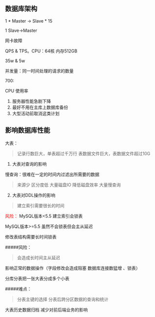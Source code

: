 ## 数据库架构
1 * Master -> Slave * 15

1 Slave->Master

网卡故障

QPS & TPS。CPU：64核 内存512GB

35w & 5w

并发量：同一时间处理的请求的数量

700:

CPU 使用率    

1. 服务器性能急剧下降
2. 最好不用在主库上数据库备份
3. 大型活动前取消这类计划

## 影响数据库性能

大表：

>记录行数巨大，单表超过千万行
>表数据文件巨大，表数据文件超过10G

1. 大表对查询的影响

慢查询：很难在一定的时间内过滤出所需要的数据

>来源少
区分度低
大量磁盘IO
降低磁盘效率
大量慢查询

2. 大表对DDL操作的影响

>建立索引需要很长的时间

<font color="red">风险：</font>
MySQL版本<5.5 建立索引会锁表

MySQL版本>=5.5 虽然不会锁表但会主从延迟


修改表结构需要长时间锁表

#####风险：
>会造成长时间主从延迟

影响正常的数据操作（字段修改会造成阻塞 数据库连接数猛增 、锁表）

分库分表把一张大表分成多个小表

#####难点：

>分表主键的选择
>分表后跨分区数据的查询和统计


大表历史数据归档 减少对前后端业务的影响

























